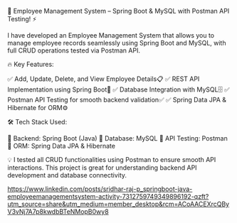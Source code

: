 🚀 Employee Management System – Spring Boot & MySQL with Postman API Testing! ⚡

I have developed an Employee Management System that allows you to manage employee records seamlessly using Spring Boot and MySQL, with full CRUD operations tested via Postman API.

🔥 Key Features:

 ✅ Add, Update, Delete, and View Employee Details📋
 ✅ REST API Implementation using Spring Boot🌱
 ✅ Database Integration with MySQL🗄️
 ✅ Postman API Testing for smooth backend validation✅
 ✅ Spring Data JPA & Hibernate for ORM⚙️

🛠 Tech Stack Used:

 🔹 Backend: Spring Boot (Java)
 🔹 Database: MySQL
 🔹 API Testing: Postman
 🔹 ORM: Spring Data JPA & Hibernate

💡 I tested all CRUD functionalities using Postman to ensure smooth API interactions. This project is great for understanding backend API development and database connectivity.

https://www.linkedin.com/posts/sridhar-raj-p_springboot-java-employeemanagementsystem-activity-7312759749349896192-qzft?utm_source=share&utm_medium=member_desktop&rcm=ACoAACEXrcQByV3vNj7A7p8kwdbBTeNMopB0wy8
